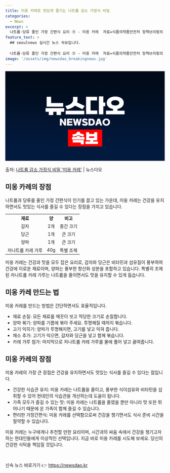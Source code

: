 ```yaml
---
title: 미옹 카레로 맛있게 즐기는 나트륨 감소 가정식 비밀
categories:
  - News
excerpt: >
  나트륨·당류 줄인 가정 간편식 요리 ⑨ - 미옹 카레  자료=식품의약품안전처 정책브리핑의 정책뉴스자료는 「공…
feature_text: >
  ## seoulnews 실시간 뉴스 속보입니다.

  나트륨·당류 줄인 가정 간편식 요리 ⑨ - 미옹 카레  자료=식품의약품안전처 정책브리핑의 정책뉴스자료는 「공…
image: '/assets/img/newsdao_breakingnews.jpg'
---
```


![뉴스다오 속보](/assets/img/newsdao_breakingnews.jpg)

<p>출처: <a href="https://newsdao.kr/4603" rel="dofollow">나트륨 감소 가정식 비밀 '미옹 카레'</a> | 뉴스다오</p>

<h2 data-ke-size="size26">미옹 카레의 장점</h2>
<p data-ke-size="size16">나트륨과 당류를 줄인 가정 간편식이 인기를 끌고 있는 가운데, 미옹 카레는 건강을 유지하면서도 맛있는 식사를 즐길 수 있다는 장점을 가지고 있습니다.</p>
<table>
  <tr>
    <td style="text-align: center; height: 17px;"><b>재료</b></td>
    <td style="text-align: center; height: 17px;"><b>양</b></td>
    <td style="text-align: center; height: 17px;"><b>비고</b></td>
  </tr>
  <tr>
    <td style="text-align: center; height: 17px;">감자</td>
    <td style="text-align: center; height: 17px;">2개</td>
    <td style="text-align: center; height: 17px;">중간 크기</td>
  </tr>
  <tr>
    <td style="text-align: center; height: 17px;">당근</td>
    <td style="text-align: center; height: 17px;">1개</td>
    <td style="text-align: center; height: 17px;">큰 크기</td>
  </tr>
  <tr>
    <td style="text-align: center; height: 17px;">양파</td>
    <td style="text-align: center; height: 17px;">1개</td>
    <td style="text-align: center; height: 17px;">큰 크기</td>
  </tr>
  <tr>
    <td style="text-align: center; height: 17px;">저나트륨 카레 가루</td>
    <td style="text-align: center; height: 17px;">40g</td>
    <td style="text-align: center; height: 17px;">특별 조제</td>
  </tr>
</table>
<p data-ke-size="size16">미옹 카레는 건강과 맛을 모두 잡은 요리로, 감자와 당근은 비타민과 섬유질이 풍부하여 건강에 이로운 재료이며, 양파는 풍부한 항산화 성분을 포함하고 있습니다. 특별히 조제된 저나트륨 카레 가루는 나트륨을 줄이면서도 맛을 유지할 수 있게 돕습니다.</p>

<h2 data-ke-size="size26">미옹 카레 만드는 법</h2>
<p data-ke-size="size16">미옹 카레를 만드는 방법은 간단하면서도 효율적입니다.</p>
<ul>
  <li>재료 손질: 모든 재료를 깨끗이 씻고 적당한 크기로 손질합니다.</li>
  <li>양파 볶기: 양파를 기름에 볶아 주세요. 투명해질 때까지 볶습니다.</li>
  <li>고기 익히기: 양파가 투명해지면, 고기를 넣고 익혀 줍니다.</li>
  <li>채소 추가: 고기가 익으면, 감자와 당근을 넣고 함께 볶습니다.</li>
  <li>카레 가루 첨가: 마지막으로 저나트륨 카레 가루를 물에 풀어 넣고 끓여줍니다.</li>
</ul>

<h2 data-ke-size="size26">미옹 카레의 장점</h2>
<p data-ke-size="size16">미옹 카레의 가장 큰 장점은 건강을 유지하면서도 맛있는 식사를 즐길 수 있다는 점입니다.</p>
<ul>
  <li>건강한 식습관 유지: 미옹 카레는 나트륨을 줄이고, 풍부한 식이섬유와 비타민을 섭취할 수 있어 현대인의 식습관을 개선하는데 도움이 됩니다.</li>
  <li>가족 모두가 즐길 수 있는 맛: 미옹 카레는 나트륨을 줄였을 뿐만 아니라 맛 또한 뛰어나기 때문에 온 가족이 함께 즐길 수 있습니다.</li>
  <li>편리한 가정간편식: 미옹 카레를 선택함으로써 건강을 챙기면서도 식사 준비 시간을 절약할 수 있습니다.</li>
</ul>
<p data-ke-size="size16">미옹 카레는 누구에게나 추천할 만한 요리이며, 시간과의 싸움 속에서 건강을 챙기고자 하는 현대인들에게 이상적인 선택입니다. 지금 바로 미옹 카레를 시도해 보세요. 당신의 건강한 식탁을 책임질 것입니다.</p>
<p data-ke-size="size16">&nbsp;</p> 

신속 뉴스 바로가기 👉 <a href="https://newsdao.kr" rel="dofollow">https://newsdao.kr</a>


